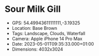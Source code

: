 # Sour Milk Gill

- GPS: 54.49943611111111,-3.19325
- Location: Base Brown
- Tags: Landscape, Clouds, Waterfall
- Camera: Apple iPhone 14 Pro Max
- Date: 2023-05-01T09:35:33.000+01:00
- Dimensions: 4032x3024
